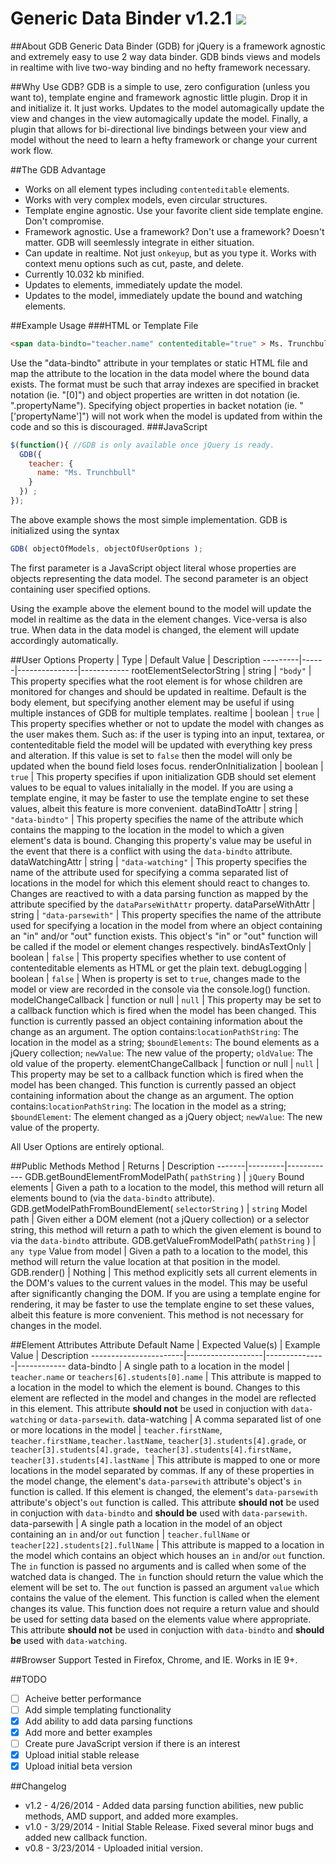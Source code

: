 Generic Data Binder v1.2.1 [<img src="https://www.paypalobjects.com/en_US/i/btn/btn_donate_LG.gif">](https://www.paypal.com/cgi-bin/webscr?cmd=_donations&business=john@johnlouderback.com&lc=US&item_name=Generic%20Data%20Binder&currency_code=USD&bn=PP-DonationsBF:btn_donate_LG.gif:NonHosted)
===
##About GDB
Generic Data Binder (GDB) for jQuery is a framework agnostic and extremely easy to use 2 way data binder. GDB binds views and models in realtime with live two-way binding and no hefty framework necessary.

##Why Use GDB?
GDB is a simple to use, zero configuration (unless you want to), template engine and framework agnostic little plugin. Drop it in and initialize it. It just works. Updates to the model automagically update the view and changes in the view automagically update the model.
Finally, a plugin that allows for bi-directional live bindings between your view and model without the need to learn a hefty framework or change your current work flow.

##The GDB Advantage
* Works on all element types including ``contenteditable`` elements.
* Works with very complex models, even circular structures.
* Template engine agnostic. Use your favorite client side template engine. Don't compromise.
* Framework agnostic. Use a framework? Don't use a framework? Doesn't matter. GDB will seemlessly integrate in either situation.
* Can update in realtime. Not just ``onkeyup``, but as you type it. Works with context menu options such as cut, paste, and delete.
* Currently 10.032 kb minified.
* Updates to elements, immediately update the model.
* Updates to the model, immediately update the bound and watching elements.

##Example Usage
###HTML or Template File
```html
<span data-bindto="teacher.name" contenteditable="true" > Ms. Trunchbull </span>
```

Use the "data-bindto" attribute in your templates or static HTML file and map the attribute to the location in the data model where the bound data exists. The format must be such that array indexes are specified in bracket notation (ie. "[0]") and object properties are written in dot notation (ie. ".propertyName"). Specifying object properties in backet notation (ie. "['propertyName']") will not work when the model is updated from within the code and so this is discouraged.
###JavaScript
```javascript
$(function(){ //GDB is only available once jQuery is ready.
  GDB({
    teacher: { 
      name: "Ms. Trunchbull" 
    } 
  }) ;
});
```

The above example shows the most simple implementation. GDB is initialized using the syntax 
```javascript
GDB( objectOfModels, objectOfUserOptions );
```
The first parameter is a JavaScript object literal whose properties are objects representing the data model.
The second parameter is an object containing user specified options.

Using the example above the element bound to the model will update the model in realtime as the data in the element changes. Vice-versa is also true. When data in the data model is changed, the element will update accordingly automatically.

##User Options
Property | Type | Default Value | Description
---------|------|---------------|------------
rootElementSelectorString | string | ``"body"`` | This property specifies what the root element is for whose children are monitored for changes and should be updated in realtime. Default is the body element, but specifying another element may be useful if using multiple instances of GDB for multiple templates.
realtime | boolean | ``true`` | This property specifies whether or not to update the model with changes as the user makes them. Such as: if the user is typing into an input, textarea, or contenteditable field the model will be updated with everything key press and alteration. If this value is set to ``false`` then the model will only be updated when the bound field loses focus.
renderOnInitialization | boolean | ``true`` | This property specifies if upon initialization GDB should set element values to be equal to values initalially in the model. If you are using a template engine, it may be faster to use the template engine to set these values, albeit this feature is more convenient.
dataBindToAttr | string | ``"data-bindto"`` | This property specifies the name of the attribute which contains the mapping to the location in the model to which a given element's data is bound. Changing this property's value may be useful in the event that there is a conflict with using the ``data-bindto`` attribute.
dataWatchingAttr | string | ``"data-watching"`` | This property specifies the name of the attribute used for specifying a comma separated list of locations in the model for which this element should react to changes to. Changes are reactived to with a data parsing function as mapped by the attribute specified by the ``dataParseWithAttr`` property.
dataParseWithAttr | string | ``"data-parsewith"`` | This property specifies the name of the attribute used for specifying a location in the model from where an object containing an "in" and/or "out" function exists. This object's "in" or "out" function will be called if the model or element changes respectively.
bindAsTextOnly | boolean | ``false`` | This property specifies whether to use content of contenteditable elements as HTML or get the plain text.
debugLogging | boolean | ``false`` | When is property is set to ``true``, changes made to the model or view are recorded in the console via the console.log() function.
modelChangeCallback | function or null | ``null`` | This property may be set to a callback function which is fired when the model has been changed. This function is currently passed an object containing information about the change as an argument. The option contains:``locationPathString``: The location in the model as a string; ``$boundElements``: The bound elements as a jQuery collection; ``newValue``: The new value of the property; ``oldValue``: The old value of the property.
elementChangeCallback | function or null | ``null`` | This property may be set to a callback function which is fired when the model has been changed. This function is currently passed an object containing information about the change as an argument. The option contains:``locationPathString``: The location in the model as a string; ``$boundElement``: The element changed as a jQuery object; ``newValue``: The new value of the property.

All User Options are entirely optional.

##Public Methods
Method | Returns | Description
-------|---------|------------
GDB.getBoundElementFromModelPath( ``pathString`` ) | ``jQuery`` Bound elements | Given a path to a location to the model, this method will return all elements bound to (via the ``data-bindto`` attribute).
GDB.getModelPathFromBoundElement( ``selectorString`` ) | ``string`` Model path | Given either a DOM element (not a jQuery collection) or a selector string, this method will return a path to which the given element is bound to via the ``data-bindto`` attribute.
GDB.getValueFromModelPath( ``pathString`` ) | ``any type`` Value from model | Given a path to a location to the model, this method will return the value location at that position in the model.
GDB.render() | Nothing | This method explicitly sets all current elements in the DOM's values to the current values in the model. This may be useful after significantly changing the DOM. If you are using a template engine for rendering, it may be faster to use the template engine to set these values, albeit this feature is more convenient. This method is not necessary for changes in the model.

##Element Attributes
Attribute Default Name | Expected Value(s) | Example Value | Description
-----------------------|-------------------|---------------|------------
data-bindto | A single path to a location in the model | ``teacher.name`` or ``teachers[6].students[0].name`` | This attribute is mapped to a location in the model to which the element is bound. Changes to this element are reflected in the model and changes in the model are reflected in this element. This attribute **should not** be used in conjuction with ``data-watching`` or ``data-parsewith``.
data-watching | A comma separated list of one or more locations in the model | ``teacher.firstName``, ``teacher.firstName,teacher.lastName``, ``teacher[3].students[4].grade``, or ``teacher[3].students[4].grade, teacher[3].students[4].firstName, teacher[3].students[4].lastName`` | This attribute is mapped to one or more locations in the model separated by commas. If any of these properties in the model change, the element's ``data-parsewith`` attribute's object's ``in`` function is called. If this element is changed, the element's ``data-parsewith`` attribute's object's ``out`` function is called. This attribute **should not** be used in conjuction with ``data-bindto`` and **should be** used with ``data-parsewith``.
data-parsewith | A single path a location in the model of an object containing an ``in`` and/or ``out`` function | ``teacher.fullName`` or ``teacher[22].students[2].fullName`` | This attribute is mapped to a location in the model which contains an object which houses an ``in`` and/or ``out`` function. The ``in`` function is passed no arguments and is called when some of the watched data is changed. The ``in`` function should return the value which the element will be set to. The ``out`` function is passed an argument ``value`` which contains the value of the element. This function is called when the element changes its value. This function does not require a return value and should be used for setting data based on the elements value where appropriate. This attribute **should not** be used in conjuction with ``data-bindto`` and **should be** used with ``data-watching``.

##Browser Support
Tested in Firefox, Chrome, and IE. Works in IE 9+.

##TODO
- [ ] Acheive better performance
- [ ] Add simple templating functionality
- [x] Add ability to add data parsing functions
- [x] Add more and better examples
- [ ] Create pure JavaScript version if there is an interest
- [x] Upload initial stable release
- [x] Upload initial beta version

##Changelog
- v1.2 - 4/26/2014 - Added data parsing function abilities, new public methods, AMD support, and added more examples.
- v1.0 - 3/29/2014 - Initial Stable Release. Fixed several minor bugs and added new callback function.
- v0.8 - 3/23/2014 - Uploaded initial version.
